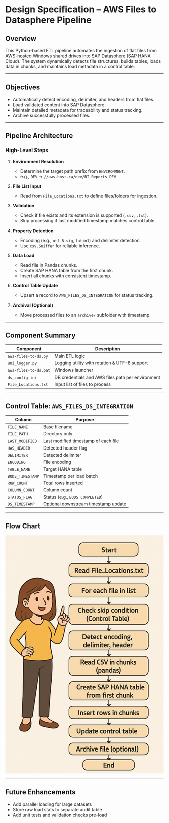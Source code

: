 # Design Specification – AWS Files to Datasphere Pipeline

## Overview

This Python-based ETL pipeline automates the ingestion of flat files from AWS-hosted Windows shared drives into SAP Datasphere (SAP HANA Cloud). The system dynamically detects file structures, builds tables, loads data in chunks, and maintains load metadata in a control table.

---

## Objectives

- Automatically detect encoding, delimiter, and headers from flat files.
- Load validated content into SAP Datasphere.
- Maintain detailed metadata for traceability and status tracking.
- Archive successfully processed files.

---

## Pipeline Architecture

### High-Level Steps

1. **Environment Resolution**
   - Determine the target path prefix from `ENVIRONMENT`.
   - e.g., `DEV` → `//aws.host.ca/dev/BI_Reports_DEV`

2. **File List Input**
   - Read from `File_Locations.txt` to define files/folders for ingestion.

3. **Validation**
   - Check if file exists and its extension is supported (`.csv`, `.txt`).
   - Skip processing if last modified timestamp matches control table.

4. **Property Detection**
   - Encoding (e.g., `utf-8-sig`, `latin1`) and delimiter detection.
   - Use `csv.Sniffer` for reliable inference.

5. **Data Load**
   - Read file in Pandas chunks.
   - Create SAP HANA table from the first chunk.
   - Insert all chunks with consistent timestamp.

6. **Control Table Update**
   - Upsert a record to `AWS_FILES_DS_INTEGRATION` for status tracking.

7. **Archival (Optional)**
   - Move processed files to an `archive/` subfolder with timestamp.

---

## Component Summary

| Component              | Description |
|------------------------|-------------|
| `aws-files-to-ds.py`   | Main ETL logic |
| `uni_logger.py`        | Logging utility with rotation & UTF-8 support |
| `aws-files-to-ds.bat`  | Windows launcher |
| `ds_config.ini`           | DB credentials and AWS files path per environment |
| `File_Locations.txt`   | Input list of files to process |

---

## Control Table: `AWS_FILES_DS_INTEGRATION`

| Column           | Purpose |
|------------------|---------|
| `FILE_NAME`      | Base filename |
| `FILE_PATH`      | Directory only |
| `LAST_MODIFIED`  | Last modified timestamp of each file |
| `HAS_HEADER`     | Detected header flag |
| `DELIMITER`      | Detected delimiter |
| `ENCODING`       | File encoding |
| `TABLE_NAME`     | Target HANA table |
| `BODS_TIMESTAMP` | Timestamp per load batch |
| `ROW_COUNT`      | Total rows inserted |
| `COLUMN_COUNT`   | Column count |
| `STATUS_FLAG`    | Status (e.g., `BODS COMPLETED`) |
| `DS_TIMESTAMP`   | Optional downstream timestamp update |

---

## Flow Chart

![Pipeline Flow Chart](pipeline_flowchart.png)

---

## Future Enhancements

- Add parallel loading for large datasets
- Store raw load stats to separate audit table
- Add unit tests and validation checks pre-load

